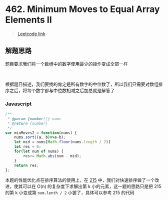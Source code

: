 # 462. Minimum Moves to Equal Array Elements II

> [Leetcode link](https://leetcode.com/problems/minimum-moves-to-equal-array-elements-ii/)



## 解题思路

题目要求我们将一个数组中的数字使用最少的操作变成全部一样

<br />

根据题目描述，我们要找的肯定是所有数字的中位数了，所以我们只需要对数组排序之后，将每个数字都与中位数相减之后加总就是解答了



### Javascript

```js
/**
 * @param {number[]} nums
 * @return {number}
 */
var minMoves2 = function(nums) {
    nums.sort((a, b)=>a-b);
    let mid = nums[Math.floor(nums.length / 2)]
    let res = 0;
    for(let num of nums) {
        res+= Math.abs(num - mid);
    }
    return res;
};
```

本题的性能优化点在排序算法的使用上，在 [215](./215.md) 中，我们对快速排序做了一个改进，使其可以在 O(n) 的复杂度下求解出第 k 小的元素，这一题的思路只是把 215 的第 k 小变成第 `num.lenth / 2` 小罢了，具体可以参考 215 的代码
